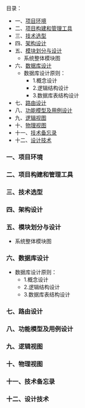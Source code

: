 目录：    
- 一、[项目环境](#1)    
- 二、[项目构建和管理工具](#2)    
- 三、[技术选型](#3)    
- 四、[架构设计](#4)    
- 五、[模块划分与设计](#5)    
  - 系统整体模块图    
- 六、[数据库设计](#6)    
  - 数据库设计原则：    
    - 1.概念设计    
    - 2.逻辑结构设计    
    - 3.数据库表结构设计    
- 七、[路由设计](#7)    
- 八、[功能模型及用例设计](#8)    
- 九、[逻辑视图](#9)    
- 十、[物理视图](#10)    
- 十一、[技术备忘录](#11)    
- 十二、[设计技术](#12)    


### 一、项目环境    
### <h3 id="2">二、项目构建和管理工具</h3>    
### <h3 id="3">三、技术选型</h3>    
### <h3 id="4">四、架构设计</h3>    
### <h3 id="5">五、模块划分与设计</h3>    
  - 系统整体模块图    
### <h3 id="6">六、数据库设计</h3>    
  - 数据库设计原则：    
    - 1.概念设计    
    - 2.逻辑结构设计    
    - 3.数据库表结构设计    
### <h3 id="7">七、路由设计</h3>    
### <h3 id="8">八、功能模型及用例设计</h3>    
### <h3 id="9">九、逻辑视图</h3>    
### <h3 id="10">十、物理视图</h3>    
### <h3 id="11">十一、技术备忘录</h3>    
### <h3 id="12">十二、设计技术</h3>
